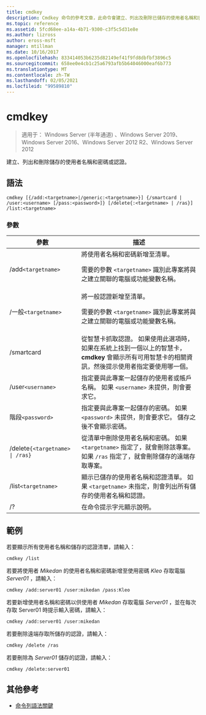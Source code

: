 ```yaml
---
title: cmdkey
description: Cmdkey 命令的參考文章，此命令會建立、列出及刪除已儲存的使用者名稱和密碼或認證。
ms.topic: reference
ms.assetid: 5fcd68ee-a14a-4b71-9300-c3f5c5d31e8e
ms.author: lizross
author: eross-msft
manager: mtillman
ms.date: 10/16/2017
ms.openlocfilehash: 833414053b6235d82149ef41f9fd8dbfbf3896c5
ms.sourcegitcommit: 658ee0e4cb1c25a6793afb5b64046000eaf6b773
ms.translationtype: MT
ms.contentlocale: zh-TW
ms.lasthandoff: 02/05/2021
ms.locfileid: "99589810"
---
```

# <a name="cmdkey"></a>cmdkey

> 適用于： Windows Server (半年通道) 、Windows Server 2019、Windows Server 2016、Windows Server 2012 R2、Windows Server 2012

建立、列出和刪除儲存的使用者名稱和密碼或認證。

## <a name="syntax"></a>語法

```
cmdkey [{/add:<targetname>|/generic:<targetname>}] {/smartcard | /user:<username> [/pass:<password>]} [/delete{:<targetname> | /ras}] /list:<targetname>
```

### <a name="parameters"></a>參數

| 參數 | 描述 |
| ---------- | ----------- |
| /add`<targetname>` | 將使用者名稱和密碼新增至清單。<p>需要的參數 `<targetname>` 識別此專案將與之建立關聯的電腦或功能變數名稱。 |
| /一般`<targetname>` | 將一般認證新增至清單。<p>需要的參數 `<targetname>` 識別此專案將與之建立關聯的電腦或功能變數名稱。 |
| /smartcard | 從智慧卡抓取認證。 如果使用此選項時，如果在系統上找到一個以上的智慧卡， **cmdkey** 會顯示所有可用智慧卡的相關資訊，然後提示使用者指定要使用哪一個。 |
| /user`<username>` | 指定要與此專案一起儲存的使用者或帳戶名稱。 如果 `<username>` 未提供，則會要求它。 |
|階段`<password>` | 指定要與此專案一起儲存的密碼。 如果 `<password>` 未提供，則會要求它。 儲存之後不會顯示密碼。 |
| /delete`{<targetname> \| /ras}` | 從清單中刪除使用者名稱和密碼。 如果 `<targetname>` 指定了，就會刪除該專案。 如果 `/ras` 指定了，就會刪除儲存的遠端存取專案。 |
| /list`<targetname>` | 顯示已儲存的使用者名稱和認證清單。 如果 `<targetname>` 未指定，則會列出所有儲存的使用者名稱和認證。 |
| /? | 在命令提示字元顯示說明。 |

## <a name="examples"></a>範例

若要顯示所有使用者名稱和儲存的認證清單，請輸入：

```
cmdkey /list
```

若要將使用者 *Mikedan* 的使用者名稱和密碼新增至使用密碼 *Kleo* 存取電腦 *Server01* ，請輸入：

```
cmdkey /add:server01 /user:mikedan /pass:Kleo
```

若要新增使用者名稱和密碼以供使用者 *Mikedan* 存取電腦 *Server01* ，並在每次存取 Server01 時提示輸入密碼，請輸入：

```
cmdkey /add:server01 /user:mikedan
```

若要刪除遠端存取所儲存的認證，請輸入：

```
cmdkey /delete /ras
```

若要刪除為 *Server01* 儲存的認證，請輸入：

```
cmdkey /delete:server01
```

## <a name="additional-references"></a>其他參考

- [命令列語法關鍵](command-line-syntax-key.md)
